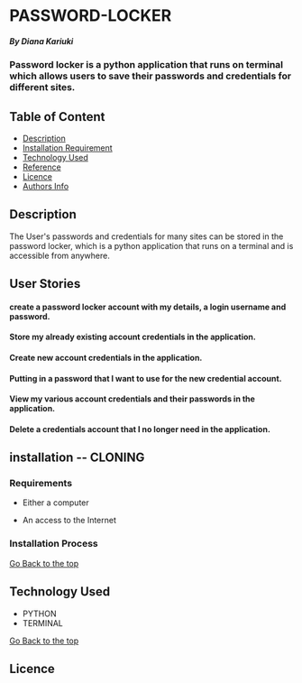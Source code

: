 # PASSWORD-LOCKER

##### By Diana Kariuki
### Password locker is a python application that runs on terminal which allows users to save their passwords and credentials for different sites.

## Table of Content

+ [Description](#description)
+ [Installation Requirement](#Installation)
+ [Technology Used](#technology-used)
+ [Reference](#reference)
+ [Licence](#licence)
+ [Authors Info](#author-Info)

## Description
<p>The User's passwords and credentials for many sites can be stored in the password locker, which is a python application that runs on a terminal and is accessible from anywhere.</p>

## User Stories
#### create a password locker account with my details, a login username and password.
#### Store my already existing account credentials in the application. 
#### Create new account credentials in the application. 
#### Putting in a password that I want to use for the new credential account.
#### View my various account credentials and their passwords in the application.
#### Delete a credentials account that I no longer need in the application.

## installation -- CLONING

### Requirements

* Either a computer

* An access to the Internet

### Installation Process

[Go Back to the top](#PASSWORD-LOCKER)
## Technology Used
* PYTHON
* TERMINAL


[Go Back to the top](#PASSWORD-LOCKER)

## Licence